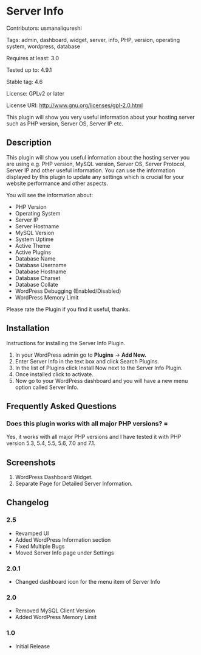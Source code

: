 # Server Info

Contributors: usmanaliqureshi

Tags: admin, dashboard, widget, server, info, PHP, version, operating system, wordpress, database

Requires at least: 3.0

Tested up to: 4.9.1

Stable tag: 4.6

License: GPLv2 or later

License URI: http://www.gnu.org/licenses/gpl-2.0.html

This plugin will show you very useful information about your hosting server such as PHP version, Server OS, Server IP etc.


## Description

This plugin will show you useful information about the hosting server you are using e.g. PHP version, MySQL version, Server OS, Server Protocol, Server IP and other useful information. You can use the information displayed by this plugin to update any settings which is crucial for your website performance and other aspects.

You will see the information about:

* PHP Version<br>
* Operating System<br>
* Server IP<br>
* Server Hostname<br>
* MySQL Version<br>
* System Uptime<br>
* Active Theme<br>
* Active Plugins<br>
* Database Name<br>
* Database Username<br>
* Database Hostname<br>
* Database Charset<br>
* Database Collate<br>
* WordPress Debugging (Enabled/Disabled)<br>
* WordPress Memory Limit<br>

Please rate the Plugin if you find it useful, thanks.


## Installation

Instructions for installing the Server Info Plugin.

1. In your WordPress admin go to **Plugins** → **Add New.**
2. Enter Server Info in the text box and click Search Plugins.
3. In the list of Plugins click Install Now next to the Server Info Plugin.
4. Once installed click to activate.<br>
5. Now go to your WordPress dashboard and you will have a new menu option called Server Info.<br>


## Frequently Asked Questions

### Does this plugin works with all major PHP versions? =

Yes, it works with all major PHP versions and I have tested it with PHP version 5.3, 5.4, 5.5, 5.6, 7.0 and 7.1.


## Screenshots

1. WordPress Dashboard Widget.
2. Separate Page for Detailed Server Information.


## Changelog

### 2.5
* Revamped UI
* Added WordPress Information section
* Fixed Multiple Bugs
* Moved Server Info page under Settings

### 2.0.1
* Changed dashboard icon for the menu item of Server Info

### 2.0
* Removed MySQL Client Version
* Added WordPress Memory Limit

### 1.0
* Initial Release
